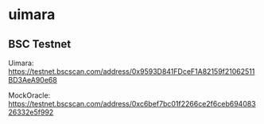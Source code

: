 # uimara

## BSC Testnet

Uimara: https://testnet.bscscan.com/address/0x9593D841FDceF1A82159f21062511BD3AeA90e68

MockOracle: https://testnet.bscscan.com/address/0xc6bef7bc01f2266ce2f6ceb69408326332e5f992